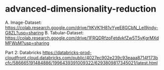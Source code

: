 # advanced-dimensionality-reduction
A. Image-Dataset: https://colab.research.google.com/drive/1tKVK1H81vYyeE8GCbN_LeI9jndy-G8ZL?usp=sharing
B. Tabular-Dataset: https://colab.research.google.com/drive/1FRQDRfzoFetdvkfZw5T5yKgrMXdMFWsM?usp=sharing

Part 2: Databricks
https://databricks-prod-cloudfront.cloud.databricks.com/public/4027ec902e239c93eaaa8714f173bcfc/586665191484886/1996439391009322/6293809817345021/latest.html
